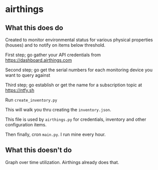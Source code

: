 # airthings

## What this does do
Created to monitor environmental status for various physical properties (houses) and to notify on items below threshold.

First step; go gather your API credentials from https://dashboard.airthings.com

Second step; go get the serial numbers for each monitoring device you want to query against

Third step; go establish or get the name for a subscription topic at https://ntfy.sh



Run `create_inventory.py`

This will walk you thru creating the `inventory.json`.


This file is used by `airthings.py` for credentials, inventory and other configuration items.

Then finally, cron `main.py`.  I run mine every hour.

## What this doesn't do

Graph over time utilization.  Airthings already does that.